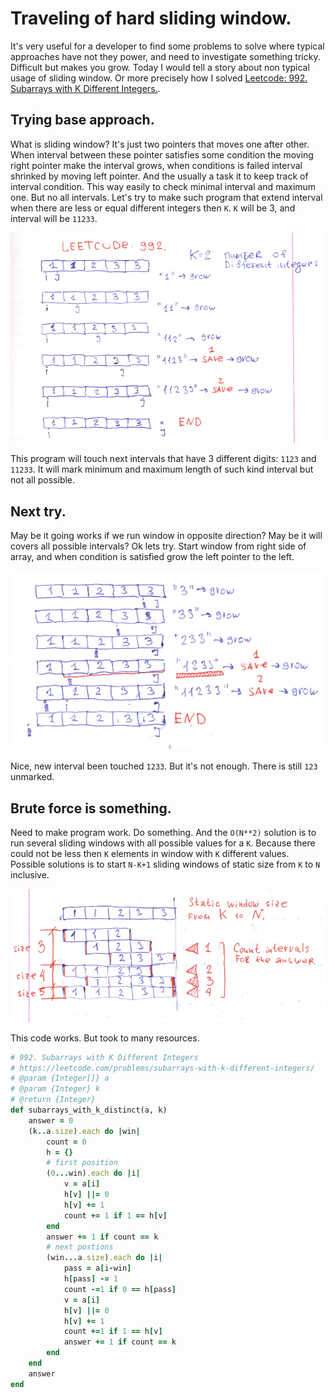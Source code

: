 # Traveling of hard sliding window.

It's very useful for a developer to find some problems to solve where typical approaches have not they power, and need to investigate something tricky. Difficult but makes you grow. Today I would tell a story about non typical usage of sliding window. Or more precisely how I solved [Leetcode: 992. Subarrays with K Different Integers.](https://leetcode.com/problems/subarrays-with-k-different-integers/).


## Trying base approach.

What is sliding window? It's just two pointers that moves one after other. When interval between these pointer satisfies some condition the moving right pointer make the interval grows, when conditions is failed interval shrinked by moving left pointer. And the usually a task it to keep track of interval condition. This way easily to check minimal interval and maximum one. But no all intervals. Let's try to make such program that extend interval when there are less or equal different integers then `K`.  `K` will be 3, and interval will be `11233`.

![Moving classical two pointers sliding window from left to right.](lc992/01.png)

This program will touch next intervals that have 3 different digits: `1123` and `11233`.  It will mark minimum and maximum length of such kind interval but not all possible.

## Next try.

May be it going works if we run window in opposite direction? May be it will covers all possible intervals? Ok lets try. Start window from right side of array, and when condition is satisfied grow the left pointer to the left.  

![Moving tow pointers sliding window from right to left.](lc992/02.png)

Nice, new interval been touched `1233`. But it's not enough. There is still `123` unmarked.

## Brute force is something. 

Need to make program work. Do something. And the `O(N**2)` solution is to run several sliding windows with all possible values for a `K`. Because there could not be less then `K` elements in window with `K` different values. Possible solutions is to start `N-K+1` sliding windows of static size from `K` to `N` inclusive.

![Run several sliding widnows](lc992/03.png)

This code works. But took to many resources.

```Ruby
# 992. Subarrays with K Different Integers
# https://leetcode.com/problems/subarrays-with-k-different-integers/
# @param {Integer[]} a
# @param {Integer} k
# @return {Integer}
def subarrays_with_k_distinct(a, k)
    answer = 0
    (k..a.size).each do |win|
        count = 0
        h = {}
        # first position
        (0...win).each do |i|
            v = a[i]
            h[v] ||= 0
            h[v] += 1
            count += 1 if 1 == h[v]
        end
        answer += 1 if count == k
        # next postions
        (win...a.size).each do |i|
            pass = a[i-win]
            h[pass] -= 1
            count -=1 if 0 == h[pass]
            v = a[i]
            h[v] ||= 0
            h[v] += 1
            count +=1 if 1 == h[v]
            answer += 1 if count == k
        end
    end
    answer
end
```